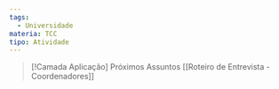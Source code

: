 ```yaml
---
tags:
  - Universidade
materia: TCC
tipo: Atividade
---
```


> [!Camada Aplicação] Próximos Assuntos 
> [[Roteiro de Entrevista - Coordenadores]]